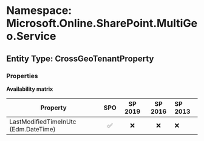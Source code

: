 # Namespace: Microsoft.Online.SharePoint.MultiGeo.Service

## Entity Type: CrossGeoTenantProperty

### Properties

**Availability matrix**

Property | SPO | SP 2019 | SP 2016 | SP 2013
----------|:---:|:-------:|:-------:|:-------
LastModifiedTimeInUtc (Edm.DateTime) | ✅ | ❌ | ❌ | ❌

